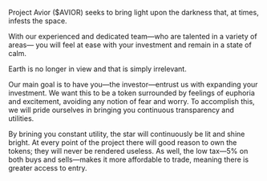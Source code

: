 Project Avior ($AVIOR) seeks to bring light upon the darkness that, at times, infests the space.

With our experienced and dedicated team—who are talented in a variety of areas— you will feel at ease with your investment and remain in a state of calm.

Earth is no longer in view and that is simply irrelevant.

Our main goal is to have you—the investor—entrust us with expanding your investment. We want this to be a token surrounded by feelings of euphoria and excitement, avoiding any notion of fear and worry. To accomplish this, we will pride ourselves in bringing you continuous transparency and utilities.

By brining you constant utility, the star will continuously be lit and shine bright. At every point of the project there will good reason to own the tokens; they will never be rendered useless. As well, the low tax—5% on both buys and sells—makes it more affordable to trade, meaning there is greater access to entry.

<!---
MissionAvior/MissionAvior is a ✨ special ✨ repository because its `README.md` (this file) appears on your GitHub profile.
You can click the Preview link to take a look at your changes.
--->
